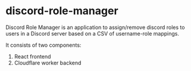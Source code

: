 # discord-role-manager

Discord Role Manager is an application to assign/remove discord roles to users in a Discord server based on a CSV of username-role mappings.

It consists of two components:
1. React frontend
2. Cloudflare worker backend
